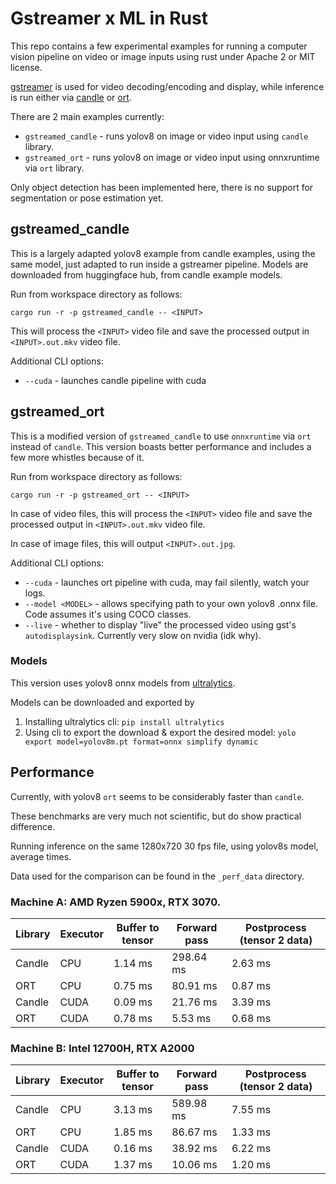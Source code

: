 # Gstreamer x ML in Rust

This repo contains a few experimental examples for running a computer vision pipeline on video or image inputs using rust under Apache 2 or MIT license.

[gstreamer](https://gitlab.freedesktop.org/gstreamer/gstreamer-rs) is used for video decoding/encoding and display, while inference is run either via [candle](https://github.com/huggingface/candle) or [ort](https://github.com/pykeio/ort).

There are 2 main examples currently:
- `gstreamed_candle` - runs yolov8 on image or video input using `candle` library.
- `gstreamed_ort` - runs yolov8 on image or video input using onnxruntime via `ort` library.

Only object detection has been implemented here, there is no support for segmentation or pose estimation yet.

## gstreamed_candle

This is a largely adapted yolov8 example from candle examples, using the same model, just adapted to run inside a gstreamer pipeline. Models are downloaded from huggingface hub, from candle example models.

Run from workspace directory as follows:
```shell
cargo run -r -p gstreamed_candle -- <INPUT> 
```

This will process the `<INPUT>` video file and save the processed output in `<INPUT>.out.mkv` video file.

Additional CLI options:
- `--cuda` - launches candle pipeline with cuda

## gstreamed_ort

This is a modified version of `gstreamed_candle` to use `onnxruntime` via `ort` instead of `candle`. This version boasts better performance and includes a few more whistles because of it.

Run from workspace directory as follows:
```shell
cargo run -r -p gstreamed_ort -- <INPUT>
```
In case of video files, this will process the `<INPUT>` video file and save the processed output in `<INPUT>.out.mkv` video file.

In case of image files, this will output `<INPUT>.out.jpg`.

Additional CLI options:
- `--cuda` - launches ort pipeline with cuda, may fail silently, watch your logs.
- `--model <MODEL>` - allows specifying path to your own yolov8 .onnx file. Code assumes it's using COCO classes.
- `--live` - whether to display "live" the processed video using gst's `autodisplaysink`. Currently very slow on nvidia (idk why).

### Models

This version uses yolov8 onnx models from [ultralytics](https://github.com/ultralytics/ultralytics).

Models can be downloaded and exported by
1. Installing ultralytics cli: `pip install ultralytics`
2. Using cli to export the download & export the desired model: `yolo export model=yolov8m.pt format=onnx simplify dynamic`

## Performance

Currently, with yolov8 `ort` seems to be considerably faster than `candle`.

These benchmarks are very much not scientific, but do show practical difference.

Running inference on the same 1280x720 30 fps file, using yolov8s model, average times.

Data used for the comparison can be found in the `_perf_data` directory.

### Machine A: AMD Ryzen 5900x, RTX 3070.

| Library | Executor | Buffer to tensor | Forward pass | Postprocess (tensor 2 data) |
| ------- | -------- | ---------------- | ------------ | --------------------------- |
| Candle  | CPU      | 1.14 ms          | 298.64 ms    | 2.63 ms                     |
| ORT     | CPU      | 0.75 ms          | 80.91 ms     | 0.87 ms                     |
| Candle  | CUDA     | 0.09 ms          | 21.76 ms     | 3.39 ms                     |
| ORT     | CUDA     | 0.78 ms          | 5.53 ms      | 0.68 ms                     |

### Machine B: Intel 12700H, RTX A2000

| Library | Executor | Buffer to tensor | Forward pass | Postprocess (tensor 2 data) |
| ------- | -------- | ---------------- | ------------ | --------------------------- |
| Candle  | CPU      | 3.13 ms          | 589.98 ms    | 7.55 ms                     |
| ORT     | CPU      | 1.85 ms          | 86.67 ms     | 1.33 ms                     |
| Candle  | CUDA     | 0.16 ms          | 38.92 ms     | 6.22 ms                     |
| ORT     | CUDA     | 1.37 ms          | 10.06 ms     | 1.20 ms                     |